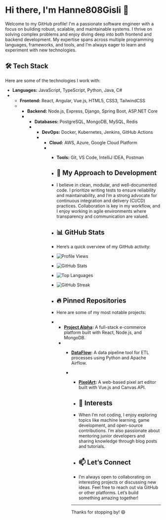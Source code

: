 # Hi there, I'm Hanne808Gisli 👋

Welcome to my GitHub profile! I'm a passionate software engineer with a focus on building robust, scalable, and maintainable systems. I thrive on solving complex problems and enjoy diving deep into both frontend and backend development. My expertise spans across multiple programming languages, frameworks, and tools, and I’m always eager to learn and experiment with new technologies.

## 🛠️ Tech Stack

Here are some of the technologies I work with:

- **Languages:** JavaScript, TypeScript, Python, Java, C#
- - **Frontend:** React, Angular, Vue.js, HTML5, CSS3, TailwindCSS
  - - **Backend:** Node.js, Express, Django, Spring Boot, ASP.NET Core
    - - **Databases:** PostgreSQL, MongoDB, MySQL, Redis
      - - **DevOps:** Docker, Kubernetes, Jenkins, GitHub Actions
        - - **Cloud:** AWS, Azure, Google Cloud Platform
          - - **Tools:** Git, VS Code, IntelliJ IDEA, Postman
           
            - ## 🚀 My Approach to Development
           
            - I believe in clean, modular, and well-documented code. I prioritize writing tests to ensure reliability and maintainability, and I’m a strong advocate for continuous integration and delivery (CI/CD) practices. Collaboration is key in my workflow, and I enjoy working in agile environments where transparency and communication are valued.
           
            - ## 📊 GitHub Stats
           
            - Here’s a quick overview of my GitHub activity:
           
            - ![Profile Views](https://komarev.com/ghpvc/?username=Hanne808Gisli&color=blue)
            - ![GitHub Stats](https://github-readme-stats.vercel.app/api?username=Hanne808Gisli&show_icons=true&theme=dark)
            - ![Top Languages](https://github-readme-stats.vercel.app/api/top-langs/?username=Hanne808Gisli&layout=compact&theme=dark)
            - ![GitHub Streak](https://github-readme-streak-stats.herokuapp.com/?user=Hanne808Gisli&theme=dark)
           
            - ## 🔥 Pinned Repositories
           
            - Here are some of my most notable projects:
           
            - - **[Project Alpha](https://github.com/Hanne808Gisli/project-alpha):** A full-stack e-commerce platform built with React, Node.js, and MongoDB.
              - - **[DataFlow](https://github.com/Hanne808Gisli/dataflow):** A data pipeline tool for ETL processes using Python and Apache Airflow.
                - - **[PixelArt](https://github.com/Hanne808Gisli/pixelart):** A web-based pixel art editor built with Vue.js and Canvas API.
                 
                  - ## 🌱 Interests
                 
                  - When I’m not coding, I enjoy exploring topics like machine learning, game development, and open-source contributions. I’m also passionate about mentoring junior developers and sharing knowledge through blog posts and tutorials.
                 
                  - ## 📫 Let’s Connect
                 
                  - I’m always open to collaborating on interesting projects or discussing new ideas. Feel free to reach out via GitHub or other platforms. Let’s build something amazing together!
                 
                  - ---

                  Thanks for stopping by! 😄
